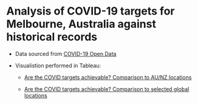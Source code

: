 # Analysis of COVID-19 targets for Melbourne, Australia against historical records

* Data sourced from [COVID-19 Open Data](https://github.com/GoogleCloudPlatform/covid-19-open-data)

* Visualistion performed in Tableau: 

  * [Are the COVID targets achievable? Comparison to AU/NZ locations](https://public.tableau.com/views/COVIDnewcasescomparedtoselectedlocations/AretheCOVIDtargetsachievableComparisontoAUNZlocations?:language=en&:display_count=y&:origin=viz_share_link)
  
  * [Are the COVID targets achievable? Comparison to selected global locations](https://public.tableau.com/views/COVIDnewcasescomparedtoselectedlocations/AretheCOVIDtargetsachievableComparisontoselectedgloballocations?:language=en&:display_count=y&:origin=viz_share_link)
